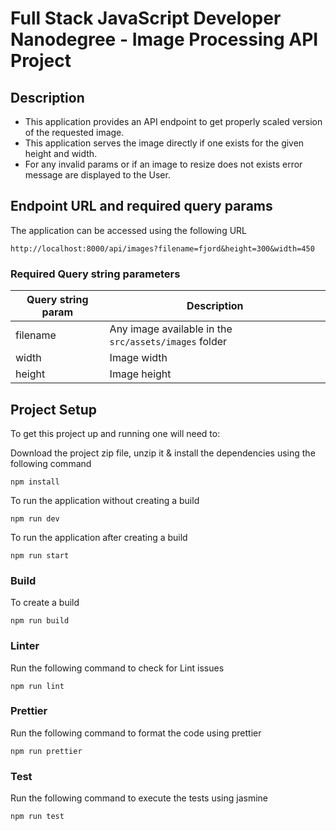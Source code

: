 # Full Stack JavaScript Developer Nanodegree - Image Processing API Project

## Description

- This application provides an API endpoint to get properly scaled version of the requested image.
- This application serves the image directly if one exists for the given height and width.
- For any invalid params or if an image to resize does not exists error message are displayed to the User.

## Endpoint URL and required query params

The application can be accessed using the following URL

`http://localhost:8000/api/images?filename=fjord&height=300&width=450`

### Required Query string parameters

| Query string param | Description                                           |
| ------------------ | ----------------------------------------------------- |
| filename           | Any image available in the `src/assets/images` folder |
| width              | Image width                                           |
| height             | Image height                                          |

## Project Setup

To get this project up and running one will need to:

Download the project zip file, unzip it & install the dependencies using the following command

```
npm install
```

To run the application without creating a build

```
npm run dev
```

To run the application after creating a build

```
npm run start
```

### Build

To create a build

```
npm run build
```

### Linter

Run the following command to check for Lint issues

```
npm run lint
```

### Prettier

Run the following command to format the code using prettier

```
npm run prettier
```

### Test

Run the following command to execute the tests using jasmine

```
npm run test
```
